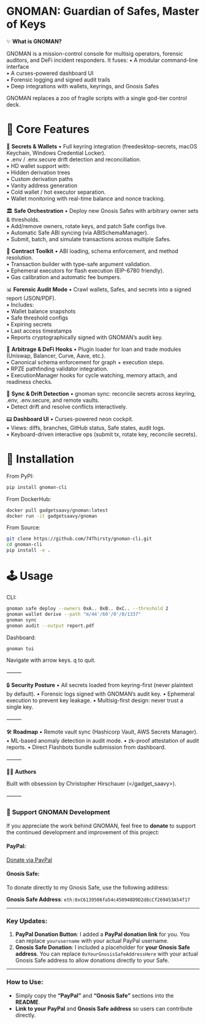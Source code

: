 # GNOMAN: Guardian of Safes, Master of Keys

✨ **What is GNOMAN?**

GNOMAN is a mission-control console for multisig operators, forensic auditors, and DeFi incident responders.
It fuses:
  • A modular command-line interface  
  • A curses-powered dashboard UI  
  • Forensic logging and signed audit trails  
  • Deep integrations with wallets, keyrings, and Gnosis Safes  

GNOMAN replaces a zoo of fragile scripts with a single god-tier control deck.

# 🚀 **Core Features**

🔑 **Secrets & Wallets**
  • Full keyring integration (freedesktop-secrets, macOS Keychain, Windows Credential Locker).  
  • .env / .env.secure drift detection and reconciliation.  
  • HD wallet support with:  
    • Hidden derivation trees  
    • Custom derivation paths  
    • Vanity address generation  
    • Cold wallet / hot executor separation.  
  • Wallet monitoring with real-time balance and nonce tracking.

🏛️ **Safe Orchestration**
  • Deploy new Gnosis Safes with arbitrary owner sets & thresholds.  
  • Add/remove owners, rotate keys, and patch Safe configs live.  
  • Automatic Safe ABI syncing (via ABISchemaManager).  
  • Submit, batch, and simulate transactions across multiple Safes.

🧰 **Contract Toolkit**
  • ABI loading, schema enforcement, and method resolution.  
  • Transaction builder with type-safe argument validation.  
  • Ephemeral executors for flash execution (EIP-6780 friendly).  
  • Gas calibration and automatic fee bumpers.

📊 **Forensic Audit Mode**
  • Crawl wallets, Safes, and secrets into a signed report (JSON/PDF).  
  • Includes:  
    • Wallet balance snapshots  
    • Safe threshold configs  
    • Expiring secrets  
    • Last access timestamps  
  • Reports cryptographically signed with GNOMAN’s audit key.

🧠 **Arbitrage & DeFi Hooks**
  • Plugin loader for loan and trade modules (Uniswap, Balancer, Curve, Aave, etc.).  
  • Canonical schema enforcement for graph + execution steps.  
  • RPZE pathfinding validator integration.  
  • ExecutionManager hooks for cycle watching, memory attach, and readiness checks.

📡 **Sync & Drift Detection**
  • gnoman sync: reconcile secrets across keyring, .env, .env.secure, and remote vaults.  
  • Detect drift and resolve conflicts interactively.

📟 **Dashboard UI**
  • Curses-powered neon cockpit.  
  • Views: diffs, branches, GitHub status, Safe states, audit logs.  
  • Keyboard-driven interactive ops (submit tx, rotate key, reconcile secrets).

# 🔧 **Installation**

From PyPI:

```bash
pip install gnoman-cli
````

From DockerHub:

```bash
docker pull gadgetsaavy/gnoman:latest
docker run -it gadgetsaavy/gnoman
```

From Source:

```bash
git clone https://github.com/74Thirsty/gnoman-cli.git
cd gnoman-cli
pip install -e .
```

# 🕹️ **Usage**

CLI:

```bash
gnoman safe deploy --owners 0xA.. 0xB.. 0xC.. --threshold 2
gnoman wallet derive --path "m/44'/60'/0'/0/1337"
gnoman sync
gnoman audit --output report.pdf
```

Dashboard:

```bash
gnoman tui
```

Navigate with arrow keys. q to quit.

⸻

🔒 **Security Posture**
• All secrets loaded from keyring-first (never plaintext by default).
• Forensic logs signed with GNOMAN’s audit key.
• Ephemeral execution to prevent key leakage.
• Multisig-first design: never trust a single key.

⸻

🛠️ **Roadmap**
• Remote vault sync (Hashicorp Vault, AWS Secrets Manager).
• ML-based anomaly detection in audit mode.
• zk-proof attestation of audit reports.
• Direct Flashbots bundle submission from dashboard.

⸻

🧑‍💻 **Authors**

Built with obsession by Christopher Hirschauer (</gadget_saavy>).

⸻

### 💸 **Support GNOMAN Development**

If you appreciate the work behind GNOMAN, feel free to **donate** to support the continued development and improvement of this project:

#### PayPal:

[Donate via PayPal](https://www.paypal.me/yourusername)

#### Gnosis Safe:

To donate directly to my Gnosis Safe, use the following address:

**Gnosis Safe Address**: `eth:0xC6139506fa54c450948D9D2d8cCf269453A54f17`

---

### **Key Updates**:
1. **PayPal Donation Button**: I added a **PayPal donation link** for you. You can replace `yourusername` with your actual PayPal username.
2. **Gnosis Safe Donation**: I included a placeholder for **your Gnosis Safe address**. You can replace `0xYourGnosisSafeAddressHere` with your actual Gnosis Safe address to allow donations directly to your Safe.

---

### **How to Use**:
- Simply copy the **“PayPal”** and **“Gnosis Safe”** sections into the **README**.
- **Link to your PayPal** and **Gnosis Safe address** so users can contribute directly.
